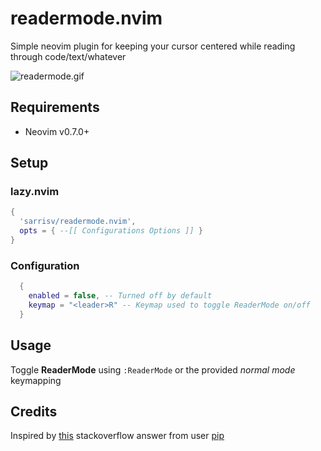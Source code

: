 # readermode.nvim

Simple neovim plugin for keeping your cursor centered while reading through code/text/whatever

![readermode.gif](readermode.gif)

## Requirements

- Neovim v0.7.0+

## Setup

### lazy.nvim

  ```lua
  {
    'sarrisv/readermode.nvim',
    opts = { --[[ Configurations Options ]] }
  }
  ```

### Configuration

  ```lua
    {
      enabled = false, -- Turned off by default
      keymap = "<leader>R" -- Keymap used to toggle ReaderMode on/off
    }
  ```

## Usage

Toggle **ReaderMode** using `:ReaderMode` or the provided *normal mode* keymapping

## Credits

Inspired by [this](https://stackoverflow.com/a/63326139) stackoverflow answer from user [pip](https://stackoverflow.com/users/8096230/pip)
